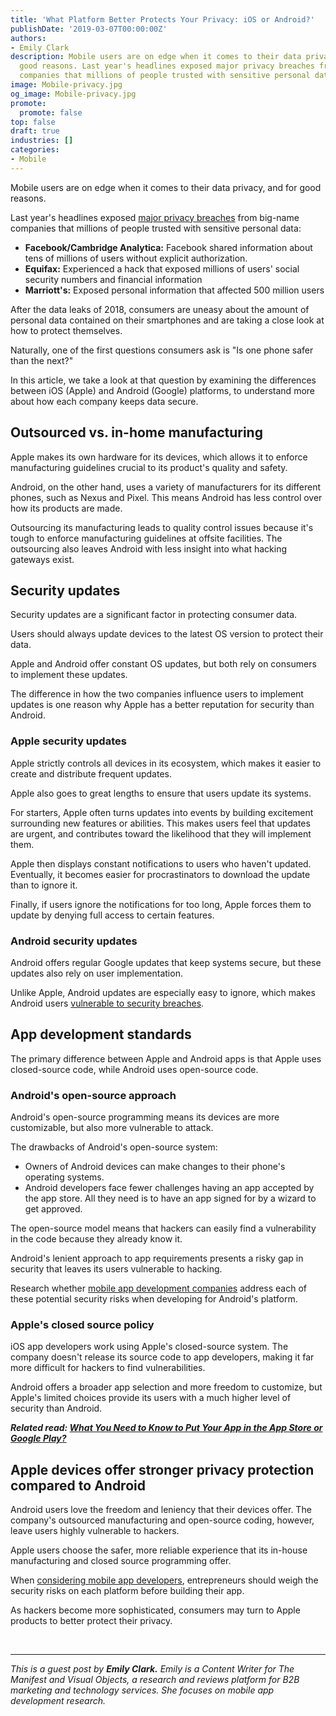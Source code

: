 ```yaml
---
title: 'What Platform Better Protects Your Privacy: iOS or Android?'
publishDate: '2019-03-07T00:00:00Z'
authors:
- Emily Clark
description: Mobile users are on edge when it comes to their data privacy, and for
  good reasons. Last year's headlines exposed major privacy breaches from big-name
  companies that millions of people trusted with sensitive personal data.
image: Mobile-privacy.jpg
og_image: Mobile-privacy.jpg
promote:
  promote: false
top: false
draft: true
industries: []
categories:
- Mobile
---
```

Mobile users are on edge when it comes to their data privacy, and for good reasons.

Last year's headlines exposed <a href="https://www.popsci.com/last-year-tech-2018/" target="_blank">major privacy breaches</a> from big-name companies that millions of people trusted with sensitive personal data:

* **Facebook/Cambridge Analytica:** Facebook shared information about tens of millions of users without explicit authorization.
* **Equifax:** Experienced a hack that exposed millions of users' social security numbers and financial information
* **Marriott's:** Exposed personal information that affected 500 million users

After the data leaks of 2018, consumers are uneasy about the amount of personal data contained on their smartphones and are taking a close look at how to protect themselves.

Naturally, one of the first questions consumers ask is "Is one phone safer than the next?"

In this article, we take a look at that question by examining the differences between iOS (Apple) and Android (Google) platforms, to understand more about how each company keeps data secure.

## Outsourced vs. in-home manufacturing

Apple makes its own hardware for its devices, which allows it to enforce manufacturing guidelines crucial to its product's quality and safety.

Android, on the other hand, uses a variety of manufacturers for its different phones, such as Nexus and Pixel. This means Android has less control over how its products are made.

Outsourcing its manufacturing leads to quality control issues because it's tough to enforce manufacturing guidelines at offsite facilities. The outsourcing also leaves Android with less insight into what hacking gateways exist.

## Security updates

Security updates are a significant factor in protecting consumer data.

Users should always update devices to the latest OS version to protect their data.

Apple and Android offer constant OS updates, but both rely on consumers to implement these updates.

The difference in how the two companies influence users to implement updates is one reason why Apple has a better reputation for security than Android.

### Apple security updates

Apple strictly controls all devices in its ecosystem, which makes it easier to create and distribute frequent updates.

Apple also goes to great lengths to ensure that users update its systems.

For starters, Apple often turns updates into events by building excitement surrounding new features or abilities. This makes users feel that updates are urgent, and contributes toward the likelihood that they will implement them.

Apple then displays constant notifications to users who haven't updated. Eventually, it becomes easier for procrastinators to download the update than to ignore it.

Finally, if users ignore the notifications for too long, Apple forces them to update by denying full access to certain features.

### Android security updates

Android offers regular Google updates that keep systems secure, but these updates also rely on user implementation.

Unlike Apple, Android updates are especially easy to ignore, which makes Android users <a href="https://us.norton.com/internetsecurity-mobile-android-vs-ios-which-is-more-secure.html" target="_blank">vulnerable to security breaches</a>.

## App development standards

The primary difference between Apple and Android apps is that Apple uses closed-source code, while Android uses open-source code.

### Android's open-source approach

Android's open-source programming means its devices are more customizable, but also more vulnerable to attack.

The drawbacks of Android's open-source system:

* Owners of Android devices can make changes to their phone's operating systems.
* Android developers face fewer challenges having an app accepted by the app store. All they need is to have an app signed for by a wizard to get approved.

The open-source model means that hackers can easily find a vulnerability in the code because they already know it.

Android's lenient approach to app requirements presents a risky gap in security that leaves its users vulnerable to hacking.

Research whether <a href="https://clutch.co/directory/mobile-application-developers" target="_blank">mobile app development companies</a> address each of these potential security risks when developing for Android's platform.

### Apple's closed source policy

iOS app developers work using Apple's closed-source system. The company doesn't release its source code to app developers, making it far more difficult for hackers to find vulnerabilities.

Android offers a broader app selection and more freedom to customize, but Apple's limited choices provide its users with a much higher level of security than Android.

***Related read: [What You Need to Know to Put Your App in the App Store or Google Play?](https://anadea.info/blog/how-to-put-your-app-in-the-app-store-or-google-play)***

## Apple devices offer stronger privacy protection compared to Android

Android users love the freedom and leniency that their devices offer. The company's outsourced manufacturing and open-source coding, however, leave users highly vulnerable to hackers.

Apple users choose the safer, more reliable experience that its in-house manufacturing and closed source programming offer.

When <a href="https://themanifest.com/app-development/companies" target="_blank">considering mobile app developers</a>, entrepreneurs should weigh the security risks on each platform before building their app.

As hackers become more sophisticated, consumers may turn to Apple products to better protect their privacy.


<br />

---
*This is a guest post by **Emily Clark.** Emily is a Content Writer for The Manifest and Visual Objects, a research and reviews platform for B2B marketing and technology services. She focuses on mobile app development research.*
